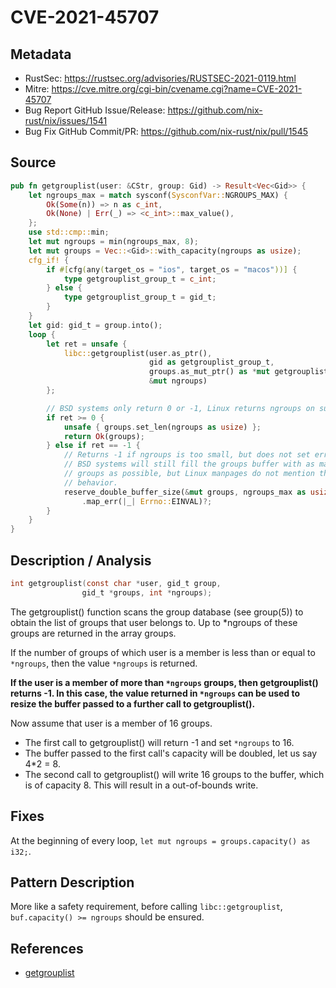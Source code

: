 # CVE-2021-45707

## Metadata

- RustSec: https://rustsec.org/advisories/RUSTSEC-2021-0119.html
- Mitre: https://cve.mitre.org/cgi-bin/cvename.cgi?name=CVE-2021-45707
- Bug Report GitHub Issue/Release: https://github.com/nix-rust/nix/issues/1541
- Bug Fix GitHub Commit/PR: https://github.com/nix-rust/nix/pull/1545

## Source

```rust
pub fn getgrouplist(user: &CStr, group: Gid) -> Result<Vec<Gid>> {
    let ngroups_max = match sysconf(SysconfVar::NGROUPS_MAX) {
        Ok(Some(n)) => n as c_int,
        Ok(None) | Err(_) => <c_int>::max_value(),
    };
    use std::cmp::min;
    let mut ngroups = min(ngroups_max, 8);
    let mut groups = Vec::<Gid>::with_capacity(ngroups as usize);
    cfg_if! {
        if #[cfg(any(target_os = "ios", target_os = "macos"))] {
            type getgrouplist_group_t = c_int;
        } else {
            type getgrouplist_group_t = gid_t;
        }
    }
    let gid: gid_t = group.into();
    loop {
        let ret = unsafe {
            libc::getgrouplist(user.as_ptr(),
                               gid as getgrouplist_group_t,
                               groups.as_mut_ptr() as *mut getgrouplist_group_t,
                               &mut ngroups)
        };

        // BSD systems only return 0 or -1, Linux returns ngroups on success.
        if ret >= 0 {
            unsafe { groups.set_len(ngroups as usize) };
            return Ok(groups);
        } else if ret == -1 {
            // Returns -1 if ngroups is too small, but does not set errno.
            // BSD systems will still fill the groups buffer with as many
            // groups as possible, but Linux manpages do not mention this
            // behavior.
            reserve_double_buffer_size(&mut groups, ngroups_max as usize)
                .map_err(|_| Errno::EINVAL)?;
        }
    }
}
```

## Description / Analysis

```c
int getgrouplist(const char *user, gid_t group,
                gid_t *groups, int *ngroups);
```

The getgrouplist() function scans the group database (see group(5)) to obtain the list of groups that user belongs to. Up to \*ngroups of these groups are returned in the array groups.

If the number of groups of which user is a member is less than or equal to `*ngroups`, then the value `*ngroups` is returned.

**If the user is a member of more than `*ngroups` groups, then getgrouplist() returns -1. In this case, the value returned in `*ngroups` can be used to resize the buffer passed to a further call to getgrouplist().**

Now assume that user is a member of 16 groups.

- The first call to getgrouplist() will return -1 and set `*ngroups` to 16.
- The buffer passed to the first call's capacity will be doubled, let us say 4\*2 = 8.
- The second call to getgrouplist() will write 16 groups to the buffer, which is of capacity 8. This will result in a out-of-bounds write.

## Fixes

At the beginning of every loop, `let mut ngroups = groups.capacity() as i32;`.

## Pattern Description

More like a safety requirement, before calling `libc::getgrouplist`, `buf.capacity() >= ngroups` should be ensured.

## References

- [getgrouplist](https://man7.org/linux/man-pages/man3/getgrouplist.3.html)
